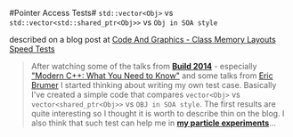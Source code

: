 #Pointer Access Tests#
`std::vector<Obj>` vs `std::vector<std::shared_ptr<Obj>>` vs `Obj in SOA style`

described on a blog post at [Code And Graphics - Class Memory Layouts Speed Tests](http://www.bfilipek.com/2014/04/class-memory-layouts-speed-tests.html)

> After watching some of the talks from **[Build 2014](http://www.buildwindows.com/)** - especially ["Modern C++: What You Need to Know"](http://channel9.msdn.com/Events/Build/2014/2-661) and some talks from [Eric Brumer](http://channel9.msdn.com/Events/Speakers/eric-brumer) I started thinking about writing my own test case. Basically I've created a simple code that compares `vector<Obj>` vs `vector<shared_ptr<Obj>>` vs `OBJ in SOA style`. The first results are quite interesting so I thought it is worth to describe thin on the blog. I also think that such test can help me in [**my particle experiments**](http://www.bfilipek.com/2014/04/flexible-particle-system-container.html)...
